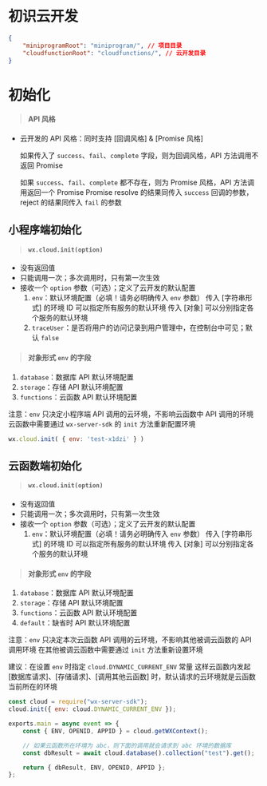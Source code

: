 # 初识云开发

```json
{
    "miniprogramRoot": "miniprogram/", // 项目目录
	"cloudfunctionRoot": "cloudfunctions/", // 云开发目录
}
```

# 初始化

> #### API 风格

- 云开发的 API 风格：同时支持 [回调风格] & [Promise 风格]

  如果传入了 `success`、`fail`、`complete` 字段，则为回调风格，API 方法调用不返回 Promise

  如果 `success`、`fail`、`complete` 都不存在，则为 Promise 风格，API 方法调用返回一个 Promise
  Promise resolve 的结果同传入 `success` 回调的参数，reject 的结果同传入 `fail` 的参数

## 小程序端初始化

> #### `wx.cloud.init(option)`

- 没有返回值
- 只能调用一次；多次调用时，只有第一次生效
- 接收一个 `option` 参数（可选）；定义了云开发的默认配置
  1. `env`：默认环境配置（必填！请务必明确传入 `env` 参数）
     传入 [字符串形式] 的环境 ID 可以指定所有服务的默认环境
     传入 [对象] 可以分别指定各个服务的默认环境
  2. `traceUser`：是否将用户的访问记录到用户管理中，在控制台中可见；默认 `false`

> #### 对象形式 `env` 的字段

1. `database`：数据库 API 默认环境配置
2. `storage`：存储 API 默认环境配置
3. `functions`：云函数 API 默认环境配置

注意：`env` 只决定小程序端 API 调用的云环境，不影响云函数中 API 调用的环境
云函数中需要通过 `wx-server-sdk` 的 `init` 方法重新配置环境

```js
wx.cloud.init( { env: 'test-x1dzi' } )
```

## 云函数端初始化

> #### `wx.cloud.init(option)`

- 没有返回值
- 只能调用一次；多次调用时，只有第一次生效
- 接收一个 `option` 参数（可选）；定义了云开发的默认配置
  1. `env`：默认环境配置（必填！请务必明确传入 `env` 参数）
     传入 [字符串形式] 的环境 ID 可以指定所有服务的默认环境
     传入 [对象] 可以分别指定各个服务的默认环境

> #### 对象形式 `env` 的字段

1. `database`：数据库 API 默认环境配置
2. `storage`：存储 API 默认环境配置
3. `functions`：云函数 API 默认环境配置
4. `default`：缺省时 API 默认环境配置

注意：`env` 只决定本次云函数 API 调用的云环境，不影响其他被调云函数的 API 调用环境
在其他被调云函数中需要通过 `init` 方法重新设置环境

建议：在设置 `env` 时指定 `cloud.DYNAMIC_CURRENT_ENV` 常量
这样云函数内发起 [数据库请求]、[存储请求]、[调用其他云函数] 时，默认请求的云环境就是云函数当前所在的环境

```js
const cloud = require("wx-server-sdk");
cloud.init({ env: cloud.DYNAMIC_CURRENT_ENV });

exports.main = async event => {
    const { ENV, OPENID, APPID } = cloud.getWXContext();

    // 如果云函数所在环境为 abc，则下面的调用就会请求到 abc 环境的数据库
    const dbResult = await cloud.database().collection("test").get();

    return { dbResult, ENV, OPENID, APPID };
};
```

